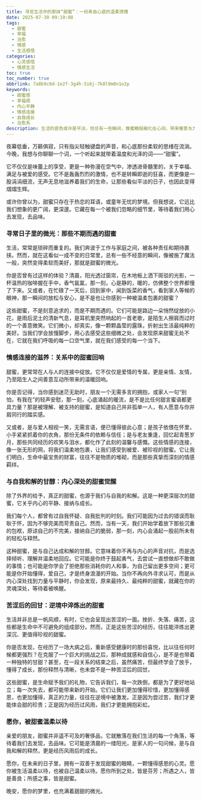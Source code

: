 ```yaml
---
title: 寻觅生活中的那抹“甜蜜”：一份来自心底的温柔馈赠
date: 2025-07-30 09:19:08
tags:
  - 甜蜜
  - 幸福
  - 治愈
  - 情感
  - 生活感悟
categories:
  - 心灵感悟
  - 情感生活
toc: true
toc_number: true
abbrlink: 7a8b9c0d-1e2f-3g4h-5i6j-7k8l9m0n1o2p
keywords:
  - 甜蜜感
  - 幸福感
  - 内心平静
  - 情感连接
  - 自我成长
  - 治愈系
description: 生活的底色或许是平淡，但总有一些瞬间，像蜜糖般融化在心间，带来暖意与力量。这篇文章将带你一同探索，那些藏匿于日常、关系与自我之中的“甜蜜”，如何滋养我们的灵魂，让我们在纷繁世界中，找到属于自己的那份温柔与安宁。
---
```


夜幕低垂，万籁俱寂，只有指尖轻触键盘的声音，和心底那份柔软的思绪在流淌。今晚，我想与你聊聊一个词，一个听起来就带着温度和光泽的词——“甜蜜”。

它不仅仅是味蕾上的享受，更是一种弥漫在空气中，渗透进骨髓里的，关于幸福、满足与被爱的感受。它不是轰轰烈烈的激情，也不是转瞬即逝的狂喜，而更像是一股涓涓细流，无声无息地滋养着我们的生命，让那些看似平淡的日子，也因此变得熠熠生辉。

或许你曾以为，甜蜜只存在于热恋的耳语，或童年无忧的梦境。但我想说，它远比我们想象的更广阔，更深邃。它藏在每一个被我们忽略的细节里，等待着我们用心去发现，去品味。

### 寻常日子里的微光：那些不期而遇的甜蜜

生活，常常是琐碎而重复的。我们奔波于工作与家庭之间，被各种责任和期待裹挟。然而，就在这看似一成不变的日常里，总有一些不经意的瞬间，像被施了魔法一般，突然变得柔软而美好，那就是甜蜜的微光。

你是否曾有过这样的体验？清晨，阳光透过窗帘，在木地板上洒下斑驳的光影，一杯温热的咖啡握在手中，香气氤氲，那一刻，心是静的，暖的，仿佛整个世界都慢了下来。又或者，在忙碌了一天后，回到家中，闻到饭菜的香气，看到家人等候的眼神，那一瞬间的放松与安心，是不是也让你感到一种被温柔包裹的甜蜜？

这些甜蜜，不是刻意追求的，而是不期而遇的。它们可能是路边一朵悄然绽放的小花，是雨后泥土的清新气息，是耳机里突然响起的一首老歌，是陌生人擦肩而过时的一个善意微笑。它们微小，却真实，像一颗颗晶莹的露珠，折射出生活最纯粹的美好。当我们学会放慢脚步，用心去感受这些细微之处，会发现原来甜蜜无处不在，它就在我们呼吸的每一口空气里，就在我们感受的每一个当下。

### 情感连接的滋养：关系中的甜蜜回响

甜蜜，更常常在人与人的连接中绽放。它不仅仅是爱情的专属，更是亲情、友情，乃至陌生人之间善意互动所带来的温暖回响。

你是否记得，当你感到迷茫无助时，朋友一个无需多言的拥抱，或家人一句“别怕，有我在”的轻声安慰，那一刻，心底涌起的暖流，是不是比任何甜言蜜语都更具力量？那是被理解、被支持的甜蜜，是知道自己并非孤单一人，有人愿意与你并肩同行的踏实感。

又或者，是与爱人相视一笑，无需言语，便已懂得彼此心意；是孩子依偎在怀里，小手紧紧抓着你的衣角，那份无条件的依赖与信任；是与老友重逢，回忆起青葱岁月，那些共同经历的欢笑与泪水，都化作了此刻的温馨与感慨。这些情感的连接，像一张无形的网，将我们温柔地包裹，让我们感受到被爱、被珍视的甜蜜。它让我们明白，生命中最宝贵的财富，往往不是物质的堆砌，而是那些真挚而深刻的情感羁绊。

### 与自我和解的甘醇：内心深处的甜蜜觉醒

除了外界的给予，真正的甜蜜，也源于我们与自我的和解。这是一种更深层次的甜蜜，它关乎内心的平静、接纳与成长。

我们每个人，都曾有过自我怀疑、自我批判的时刻。我们可能因为过去的错误而耿耿于怀，因为不够完美而苛责自己。然而，当有一天，我们开始学着放下那些沉重的包袱，原谅自己的不完美，接纳自己的脆弱，那一刻，内心会涌起一股前所未有的轻松与释然。

这种甜蜜，是与自己达成和解的甘醇。它意味着你不再与内心的声音对抗，而是选择倾听、理解并温柔地回应。它可能是你终于鼓起勇气，去尝试一直想做却不敢做的事情；也可能是你学会了拒绝那些消耗你的人和事，为自己留出更多空间；更可能是你开始懂得，爱自己，才是终身浪漫的开始。当你不再向外寻求认可，而是从内心深处找到力量与平静时，你会发现，原来最持久、最纯粹的甜蜜，就藏在你的灵魂深处，等待着被唤醒。

### 苦涩后的回甘：逆境中淬炼出的甜蜜

生活并非总是一帆风顺，有时，它也会呈现出苦涩的一面。挫折、失落、痛苦，这些都是生命中不可避免的组成部分。然而，正是这些苦涩的经历，往往能淬炼出更深沉、更值得珍视的甜蜜。

你是否发现，在经历了一场大病之后，重新感受健康时的那份喜悦，比以往任何时候都更强烈？在克服了一个巨大的挑战之后，那种成就感和自信心，是不是也带着一种独特的甘甜？甚至，在一段关系的结束之后，虽然痛苦，但最终学会了放手，懂得了成长，那份释然与清晰，也未尝不是一种苦涩后的回甘。

这些甜蜜，是生命赋予我们的礼物，它告诉我们，每一次跌倒，都是为了更好地站立；每一次失去，都可能带来新的开始。它们让我们更加懂得珍惜，更加懂得感恩，也更加懂得，真正的力量，往往在逆境中被激发。正是因为尝过苦，我们才更能体会甜的珍贵；正是因为经历过风雨，我们才更能拥抱彩虹。

### 愿你，被甜蜜温柔以待

亲爱的朋友，甜蜜并非遥不可及的奢侈品，它就散落在我们生活的每一个角落，等待着我们去发现，去品味。它可能是清晨的一缕阳光，是家人的一句问候，是与自我和解的释然，更是经历风雨后的成长。

愿你，在未来的日子里，拥有一双善于发现甜蜜的眼睛，一颗懂得感恩的心灵。愿你被生活温柔以待，也被自己温柔以待。愿你所到之处，皆是芬芳；所遇之人，皆是善良；所感之事，皆是甜蜜。

晚安，愿你的梦里，也充满着甜甜的微光。